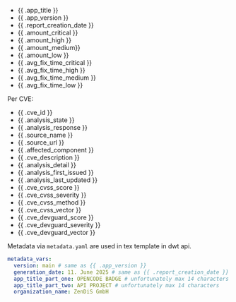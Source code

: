 - {{ .app_title }}
- {{ .app_version }}
- {{ .report_creation_date }}
- {{ .amount_critical }}
- {{ .amount_high }}
- {{ .amount_medium}}
- {{ .amount_low }}
- {{ .avg_fix_time_critical }}
- {{ .avg_fix_time_high }}
- {{ .avg_fix_time_medium }}
- {{ .avg_fix_time_low }}

Per CVE:

- {{ .cve_id }}
- {{ .analysis_state }}
- {{ .analysis_response }}
- {{ .source_name }}
- {{ .source_url }}
- {{ .affected_component }}
- {{ .cve_description }}
- {{ .analysis_detail }}
- {{ .analysis_first_issued }}
- {{ .analysis_last_updated }}
- {{ .cve_cvss_score }}
- {{ .cve_cvss_severity }}
- {{ .cve_cvss_method }}
- {{ .cve_cvss_vector }}
- {{ .cve_devguard_score }}
- {{ .cve_devguard_severity }}
- {{ .cve_devguard_vector }}


Metadata via `metadata.yaml` are used in tex template in dwt api. 

```yaml
metadata_vars:
  version: main # same as {{ .app_version }}
  generation_date: 11. June 2025 # same as {{ .report_creation_date }}
  app_title_part_one: OPENCODE BADGE # unfortunately max 14 characters
  app_title_part_two: API PROJECT # unfortunately max 14 characters
  organization_name: ZenDiS GmbH
```